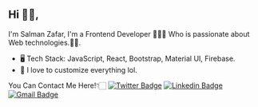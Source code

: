 
## Hi 👋🏻, 
I'm Salman Zafar, I'm a Frontend Developer 👨🏻‍💻 Who is passionate about Web technologies.🏄‍♂️.

- 🖥 Tech Stack: JavaScript, React, Bootstrap, Material UI, Firebase.
- 👻 I love to customize everything lol.

 You Can Contact Me Here!👇🏻
[![Twitter Badge](https://img.shields.io/badge/-Salman18z-1ca0f1?style=flat-square&labelColor=1ca0f1&logo=twitter&logoColor=white&link=https://twitter.com/Salman18z)](https://twitter.com/Salman18z) [![Linkedin Badge](https://img.shields.io/badge/-Salmanz18-blue?style=flat-square&logo=Linkedin&logoColor=white&link=https://www.linkedin.com/in/salmanz18/)](https://www.linkedin.com/in/salmanz18/) [![Gmail Badge](https://img.shields.io/badge/-salmanzafar1811@gmail.com-c14438?style=flat-square&logo=Gmail&logoColor=white&link=mailto:salmanzafar1811@gmail.com)](mailto:salmanzafar1811@gmail.com)

